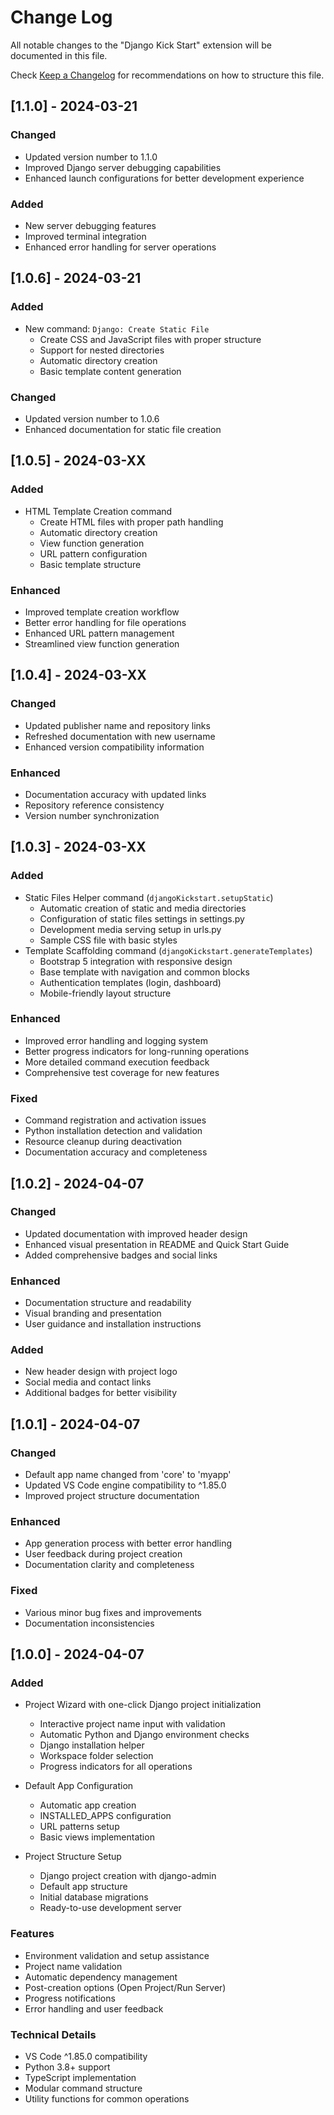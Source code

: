 # Change Log

All notable changes to the "Django Kick Start" extension will be documented in this file.

Check [Keep a Changelog](http://keepachangelog.com/) for recommendations on how to structure this file.

## [1.1.0] - 2024-03-21

### Changed
- Updated version number to 1.1.0
- Improved Django server debugging capabilities
- Enhanced launch configurations for better development experience

### Added
- New server debugging features
- Improved terminal integration
- Enhanced error handling for server operations

## [1.0.6] - 2024-03-21

### Added
- New command: `Django: Create Static File`
  - Create CSS and JavaScript files with proper structure
  - Support for nested directories
  - Automatic directory creation
  - Basic template content generation

### Changed
- Updated version number to 1.0.6
- Enhanced documentation for static file creation

## [1.0.5] - 2024-03-XX

### Added
- HTML Template Creation command
  - Create HTML files with proper path handling
  - Automatic directory creation
  - View function generation
  - URL pattern configuration
  - Basic template structure

### Enhanced
- Improved template creation workflow
- Better error handling for file operations
- Enhanced URL pattern management
- Streamlined view function generation

## [1.0.4] - 2024-03-XX

### Changed
- Updated publisher name and repository links
- Refreshed documentation with new username
- Enhanced version compatibility information

### Enhanced
- Documentation accuracy with updated links
- Repository reference consistency
- Version number synchronization

## [1.0.3] - 2024-03-XX

### Added
- Static Files Helper command (`djangoKickstart.setupStatic`)
  - Automatic creation of static and media directories
  - Configuration of static files settings in settings.py
  - Development media serving setup in urls.py
  - Sample CSS file with basic styles
- Template Scaffolding command (`djangoKickstart.generateTemplates`)
  - Bootstrap 5 integration with responsive design
  - Base template with navigation and common blocks
  - Authentication templates (login, dashboard)
  - Mobile-friendly layout structure

### Enhanced
- Improved error handling and logging system
- Better progress indicators for long-running operations
- More detailed command execution feedback
- Comprehensive test coverage for new features

### Fixed
- Command registration and activation issues
- Python installation detection and validation
- Resource cleanup during deactivation
- Documentation accuracy and completeness

## [1.0.2] - 2024-04-07

### Changed
- Updated documentation with improved header design
- Enhanced visual presentation in README and Quick Start Guide
- Added comprehensive badges and social links

### Enhanced
- Documentation structure and readability
- Visual branding and presentation
- User guidance and installation instructions

### Added
- New header design with project logo
- Social media and contact links
- Additional badges for better visibility

## [1.0.1] - 2024-04-07

### Changed
- Default app name changed from 'core' to 'myapp'
- Updated VS Code engine compatibility to ^1.85.0
- Improved project structure documentation

### Enhanced
- App generation process with better error handling
- User feedback during project creation
- Documentation clarity and completeness

### Fixed
- Various minor bug fixes and improvements
- Documentation inconsistencies

## [1.0.0] - 2024-04-07

### Added
- Project Wizard with one-click Django project initialization
  - Interactive project name input with validation
  - Automatic Python and Django environment checks
  - Django installation helper
  - Workspace folder selection
  - Progress indicators for all operations

- Default App Configuration
  - Automatic app creation
  - INSTALLED_APPS configuration
  - URL patterns setup
  - Basic views implementation

- Project Structure Setup
  - Django project creation with django-admin
  - Default app structure
  - Initial database migrations
  - Ready-to-use development server

### Features
- Environment validation and setup assistance
- Project name validation
- Automatic dependency management
- Post-creation options (Open Project/Run Server)
- Progress notifications
- Error handling and user feedback

### Technical Details
- VS Code ^1.85.0 compatibility
- Python 3.8+ support
- TypeScript implementation
- Modular command structure
- Utility functions for common operations